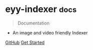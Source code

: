 <!-- _coverpage.md -->

# eyy-indexer <small>docs</small>

> Documentation

* An image and video friendly Indexer

[GitHub](https://github.com/sixem/eyy-indexer)
[Get Started](README)